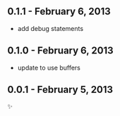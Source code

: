 
0.1.1 - February 6, 2013
------------------------
* add debug statements

0.1.0 - February 6, 2013
------------------------
* update to use buffers

0.0.1 - February 5, 2013
------------------------
:sparkles: